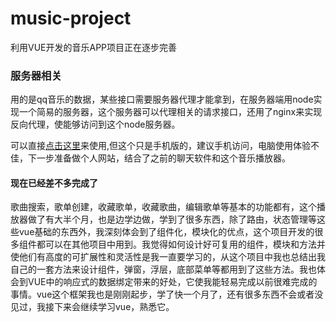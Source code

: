 # music-project
利用VUE开发的音乐APP项目正在逐步完善

### 服务器相关
用的是qq音乐的数据，某些接口需要服务器代理才能拿到，在服务器端用node实现一个简易的服务器，这个服务器可以代理相关的请求接口，还用了nginx来实现反向代理，使能够访问到这个node服务器。

可以直接[点击这里](http://106.12.198.147/music/)来使用,但这个只是手机版的，建议手机访问，电脑使用体验不佳，下一步准备做个人网站，结合了之前的聊天软件和这个音乐播放器。

#### 现在已经差不多完成了
歌曲搜索，歌单创建，收藏歌单，收藏歌曲，编辑歌单等基本的功能都有，这个播放器做了有大半个月，也是边学边做，学到了很多东西，除了路由，状态管理等这些vue基础的东西外，我深刻体会到了组件化，模块化的优点，这个项目开发的很多组件都可以在其他项目中用到。我觉得如何设计好可复用的组件，模块和方法并使他们有高度的可扩展性和灵活性是我一直要学习的，从这个项目中我也总结出我自己的一套方法来设计组件，弹窗，浮层，底部菜单等都用到了这些方法。我也体会到VUE中的响应式的数据绑定带来的好处，它使我能轻易完成以前很难完成的事情。vue这个框架我也是刚刚起步，学了快一个月了，还有很多东西不会或者没见过，我接下来会继续学习vue，熟悉它。
